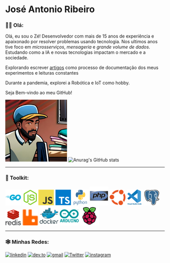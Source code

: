 # José Antonio Ribeiro


### 👋🏾 Olá:
Olá, eu sou o Zé! Desenvolvedor com mais de 15 anos de experiência e apaixonado por resolver problemas usando tecnologia. Nos ultimos anos tive foco em _microsserviços_, _mensageria_ e _grande volume de dados_. Estudando como a IA e novas tecnologias impactam o mercado e a sociedade.

Explorando escrever [artigos](https://dev.to/learningenuity) como processo de documentação dos meus experimentos e leituras constantes

Durante a pandemia, explorei a Robótica e IoT como hobby.

Seja Bem-vindo ao meu GitHub!

<img src="./misc/images/avatars/me_IA_carttoon.jpg" height="195"> ![Anurag's GitHub stats](https://github-readme-stats.vercel.app/api?username=jtonynet&show_icons=true&theme=transparent) <!-- ![Top Langs](https://github-readme-stats.vercel.app/api/top-langs/?username=jtonynet&langs_count=3) -->

---

### 🧰 Toolkit:

<!-- 
    https://devicon.dev/
    https://simpleicons.org/
-->
<img src="./misc/images/icons/go-original-wordmark.svg"  width="50" height="50" title="Golang" alt="Golang"/> <img src="./misc/images/icons/nodejs-original.svg"  width="50" height="50" title="Nodejs" alt="Nodejs" /><img src="./misc/images/icons/javascript-original.svg" width="50" height="50" title="Javascript" alt="Javascript" /> <img src="./misc/images/icons/typescript-original.svg" width="50" height="50" title="Typescript" alt="Typescript" /> <img src="./misc/images/icons/python-original-wordmark.svg" width="50" height="50" title="Python" alt="Python" /> <img src="./misc/images/icons/php-original.svg" width="60" height="60" title="PHP" alt="PHP" /> <img src="./misc/images/icons/ubuntu-color.svg" width="50" height="50" title="Ubunto" alt="Ubunto" /> <img src="./misc/images/icons/vscode-original-wordmark.svg" width="50" height="50" title="VsCode" alt="VsCode" /> <img src="./misc/images/icons/postgresql-original.svg" width="50" height="50" title="PostgreSQL" alt="PostgreSQL" /> <img src="./misc/images/icons/redis-original-wordmark.svg" width="50" height="50" title="Redis" alt="Redis" /> <img src="./misc/images/icons/rabbitmq.svg" width="50" height="50" title="RabbitMQ" alt="RabbitMQ" /> <img src="./misc/images/icons/docker-original-wordmark.svg" width="60" height="60" title="Docker" alt="Docker" /> <img src="./misc/images/icons/arduino-original-wordmark.svg" width="60" height="60" title="Arduino" alt="Arduino" /> <img src="./misc/images/icons/raspberrypi-original.svg" width="60" height="60" title="RaspberryPi" alt="RaspberryPi" />

---

### 🕸️ Minhas Redes:

<!-- 
    https://dev.to/envoy_/150-badges-for-github-pnk
-->
[![linkedin](https://img.shields.io/badge/Linkedin-0A66C2?style=for-the-badge&logo=linkedin&logoColor=white)](https://www.linkedin.com/in/jos%C3%A9-r-99896a39/) [![dev.to](https://img.shields.io/badge/dev.to-0A0A0A?style=for-the-badge&logo=devdotto&logoColor=white)](https://dev.to/learningenuity) [![gmail](https://img.shields.io/badge/Gmail-D14836?style=for-the-badge&logo=gmail&logoColor=white)](mailto:learningenuity@gmail.com) [![Twitter](https://img.shields.io/badge/Twitter-1DA1F2?style=for-the-badge&logo=twitter&logoColor=white)](https://twitter.com/aromademirtilo) [![instagram](https://img.shields.io/badge/Instagram-E4405F?style=for-the-badge&logo=instagram&logoColor=white)](https://www.instagram.com/learningenuity) 
